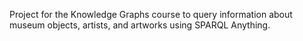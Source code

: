 Project for the Knowledge Graphs course to query information about museum objects, artists, and artworks using SPARQL Anything.